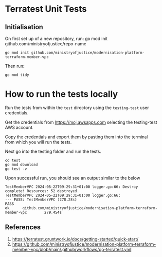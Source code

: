 # Terratest Unit Tests

## Initialisation

On first set up of a new repository, run: go mod init github.com/ministryofjustice/repo-name

```shell
go mod init github.com/ministryofjustice/modernisation-platform-terraform-member-vpc
```

Then run:

```shell
go mod tidy
```

# How to run the tests locally

Run the tests from within the `test` directory using the `testing-test` user credentials.

Get the credentials from https://moj.awsapps.com selecting the testing-test AWS account.

Copy the credentials and export them by pasting them into the terminal from which you will run the tests.

Next go into the testing folder and run the tests.

```shell
cd test
go mod download
go test -v
```

Upon successful run, you should see an output similar to the below

```shell
TestMemberVPC 2024-05-22T09:29:31+01:00 logger.go:66: Destroy complete! Resources: 52 destroyed.
TestMemberVPC 2024-05-22T09:29:31+01:00 logger.go:66:
--- PASS: TestMemberVPC (278.28s)
PASS
ok      github.com/ministryofjustice/modernisation-platform-terraform-member-vpc        279.454s
```

## References

1. https://terratest.gruntwork.io/docs/getting-started/quick-start/
2. https://github.com/ministryofjustice/modernisation-platform-terraform-member-vpc/blob/main/.github/workflows/go-terratest.yml
